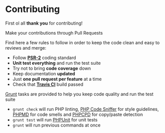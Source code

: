# Contributing

First ol all **thank you** for contributing!

Make your contributions through Pull Requests

Find here a few rules to follow in order to keep the code clean and easy to reviews and merge:

* Follow **[PSR-2](https://github.com/php-fig/fig-standards/blob/master/accepted/PSR-2-coding-style-guide.md)** coding standard
* **Unit test everything** and run the test suite
* Try not to bring **code coverage** down
* Keep documentation **updated**
* Just **one pull request per feature** at a time
* Check that **[Travis CI](https://travis-ci.org/juliangut/spiral)** build passed

[Grunt](http://gruntjs.com/) tasks are provided to help you keep code quality and run the test suite

* `grunt check` will run PHP linting, [PHP Code Sniffer](https://github.com/squizlabs/PHP_CodeSniffer) for style guidelines, [PHPMD](https://github.com/phpmd/phpmd) for code smells and [PHPCPD](https://github.com/sebastianbergmann/phpcpd) for copy/paste detection
* `grunt test` will run [PHPUnit](https://github.com/sebastianbergmann/phpunit) for unit tests
* `grunt` will run previous commands at once
